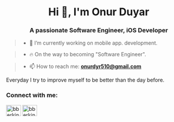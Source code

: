 <h1 align="center">Hi 👋, I'm Onur Duyar</h1>
<h3 align="center">A passionate Software Engineer, iOS Developer</h3>


> - 🔭 I’m currently working on mobile app. development.

> - 🔥 On the way to becoming "Software Engineer".

> - 📫 How to reach me: **onurdyr510@gmail.com**

<p>
Everyday I try to improve myself to be better than the day before.


<h3 align="left">Connect with me:</h3>
<p align="left">
<a href="https://www.linkedin.com/in/onurduyarr/" target="_blank"><img align="center" src="https://raw.githubusercontent.com/rahuldkjain/github-profile-readme-generator/master/src/images/icons/Social/linked-in-alt.svg" alt="bberkint" height="30" width="40" /></a>
<a href="https://twitter.com/onurduyarrr" target="_blank"><img align="center" src="https://raw.githubusercontent.com/rahuldkjain/github-profile-readme-generator/master/src/images/icons/Social/twitter.svg" alt="bberkint" height="30" width="40" /></a>

